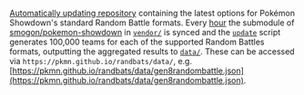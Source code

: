 [Automatically updating repository](https://simonwillison.net/2020/Oct/9/git-scraping/) containing
the latest options for Pokémon Showdown's standard Random Battle formats. Every
[hour](https://github.com/pkmn/randbats/tree/main/.github/workflows/update.yml) the submodule of
[smogon/pokemon-showdown](https://github.com/smogon/pokemon-showdown) in
[`vendor/`](https://github.com/pkmn/randbats/tree/main/vendor) is synced and the
[`update`](https://github.com/pkmn/randbats/tree/main/update) script generates 100,000 teams for
each of the supported Random Battles formats, outputting the aggregated results to
[`data/`](https://github.com/pkmn/randbats/tree/main/data). These can be accessed via
`https://pkmn.github.io/randbats/data/`, e.g.
[https://pkmn.github.io/randbats/data/gen8randombattle.json](https://pkmn.github.io/randbats/data/gen8randombattle.json).
